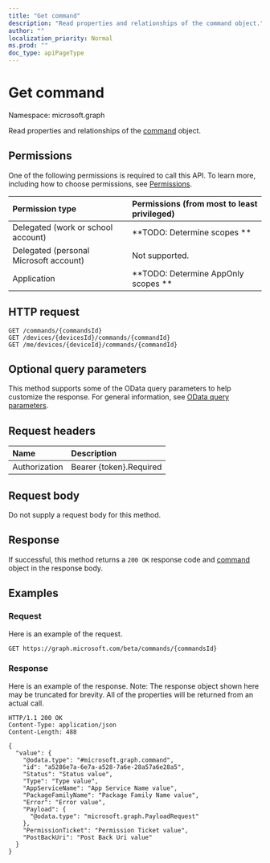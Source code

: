 ```yaml
---
title: "Get command"
description: "Read properties and relationships of the command object."
author: ""
localization_priority: Normal
ms.prod: ""
doc_type: apiPageType
---
```


# Get command

Namespace: microsoft.graph

Read properties and relationships of the [command](../resources/command.md) object.

## Permissions
One of the following permissions is required to call this API. To learn more, including how to choose permissions, see [Permissions](/concepts/permissions-reference.md).

|Permission type|Permissions (from most to least privileged)|
|:---|:---|
|Delegated (work or school account)|**TODO: Determine scopes **|
|Delegated (personal Microsoft account)|Not supported.|
|Application|**TODO: Determine AppOnly scopes **|

## HTTP request
<!-- {
  "blockType": "ignored"
}
-->
``` http
GET /commands/{commandsId}
GET /devices/{devicesId}/commands/{commandId}
GET /me/devices/{deviceId}/commands/{commandId}
```

## Optional query parameters
This method supports some of the OData query parameters to help customize the response. For general information, see [OData query parameters](/graph/query-parameters).

## Request headers
|Name|Description|
|:---|:---|
|Authorization|Bearer {token}.Required|

## Request body
Do not supply a request body for this method.

## Response
If successful, this method returns a `200 OK` response code and [command](../resources/command.md) object in the response body.

## Examples

### Request
Here is an example of the request.
<!-- {
  "blockType": "request",
  "name": "get_command"
}
-->
``` http
GET https://graph.microsoft.com/beta/commands/{commandsId}
```

### Response
Here is an example of the response. Note: The response object shown here may be truncated for brevity. All of the properties will be returned from an actual call.
<!-- {
  "blockType": "response",
  "truncated": true,
  "@odata.type": "microsoft.graph.command"
}
-->
``` http
HTTP/1.1 200 OK
Content-Type: application/json
Content-Length: 488

{
  "value": {
    "@odata.type": "#microsoft.graph.command",
    "id": "a5286e7a-6e7a-a528-7a6e-28a57a6e28a5",
    "Status": "Status value",
    "Type": "Type value",
    "AppServiceName": "App Service Name value",
    "PackageFamilyName": "Package Family Name value",
    "Error": "Error value",
    "Payload": {
      "@odata.type": "microsoft.graph.PayloadRequest"
    },
    "PermissionTicket": "Permission Ticket value",
    "PostBackUri": "Post Back Uri value"
  }
}
```

